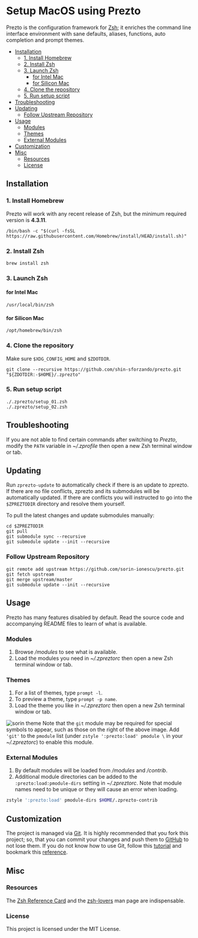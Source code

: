 # Setup MacOS using Prezto

Prezto is the configuration framework for [Zsh][1]; it enriches the command line interface environment with sane defaults, aliases, functions, auto completion and prompt themes.

- [Installation](#installation)
  - [1. Install Homebrew](#1-install-homebrew)
  - [2. Install Zsh](#2-install-zsh)
  - [3. Launch Zsh](#3-launch-zsh)
    - [for Intel Mac](#for-intel-mac)
    - [for Silicon Mac](#for-silicon-mac)
  - [4. Clone the repository](#4-clone-the-repository)
  - [5. Run setup script](#5-run-setup-script)
- [Troubleshooting](#troubleshooting)
- [Updating](#updating)
  - [Follow Upstream Repository](#follow-upstream-repository)
- [Usage](#usage)
  - [Modules](#modules)
  - [Themes](#themes)
  - [External Modules](#external-modules)
- [Customization](#customization)
- [Misc](#misc)
  - [Resources](#resources)
  - [License](#license)

## Installation

### 1. Install Homebrew

Prezto will work with any recent release of Zsh, but the minimum required version is **4.3.11**.

```console
/bin/bash -c "$(curl -fsSL https://raw.githubusercontent.com/Homebrew/install/HEAD/install.sh)"
```

### 2. Install Zsh

```console
brew install zsh
```

### 3. Launch Zsh

#### for Intel Mac

```console
/usr/local/bin/zsh
```

#### for Silicon Mac

```console
/opt/homebrew/bin/zsh
```

### 4. Clone the repository

Make sure `$XDG_CONFIG_HOME` and `$ZDOTDIR`.

```console
git clone --recursive https://github.com/shin-sforzando/prezto.git "${ZDOTDIR:-$HOME}/.zprezto"
```

### 5. Run setup script

```console
./.zprezto/setup_01.zsh
./.zprezto/setup_02.zsh
```

## Troubleshooting

If you are not able to find certain commands after switching to *Prezto*, modify the `PATH` variable in *~/.zprofile* then open a new Zsh terminal window or tab.

## Updating

Run `zprezto-update` to automatically check if there is an update to zprezto.
If there are no file conflicts, zprezto and its submodules will be automatically updated. If there are conflicts you will instructed to go into the `$ZPREZTODIR` directory and resolve them yourself.

To pull the latest changes and update submodules manually:

```console
cd $ZPREZTODIR
git pull
git submodule sync --recursive
git submodule update --init --recursive
```

### Follow Upstream Repository

```console
git remote add upstream https://github.com/sorin-ionescu/prezto.git
git fetch upstream
git merge upstream/master
git submodule update --init --recursive
```

## Usage

Prezto has many features disabled by default. Read the source code and accompanying README files to learn of what is available.

### Modules

1. Browse */modules* to see what is available.
2. Load the modules you need in *~/.zpreztorc* then open a new Zsh terminal window or tab.

### Themes

1. For a list of themes, type `prompt -l`.
2. To preview a theme, type `prompt -p name`.
3. Load the theme you like in *~/.zpreztorc* then open a new Zsh terminal window or tab.

  ![sorin theme][2]
  Note that the `git` module may be required for special symbols to appear,
  such as those on the right of the above image. Add `'git'` to the `pmodule`
  list (under `zstyle ':prezto:load' pmodule \` in your *~/.zpreztorc*) to
  enable this module.

### External Modules

1. By default modules will be loaded from */modules* and */contrib*.
2. Additional module directories can be added to the
  `:prezto:load:pmodule-dirs` setting in *~/.zpreztorc*.
  Note that module names need to be unique or they will cause an error when loading.

  ```sh
  zstyle ':prezto:load' pmodule-dirs $HOME/.zprezto-contrib
  ```

## Customization

The project is managed via [Git][3].
It is highly recommended that you fork this project; so, that you can commit your changes and push them to [GitHub][4] to not lose them. If you do not know how to use Git, follow this [tutorial][5] and bookmark this [reference][6].

## Misc

### Resources

The [Zsh Reference Card][7] and the [zsh-lovers][8] man page are indispensable.

### License

This project is licensed under the MIT License.

[1]: https://www.zsh.org
[2]: https://i.imgur.com/nrGV6pg.png "sorin theme"
[3]: https://git-scm.com
[4]: https://github.com
[5]: https://gitimmersion.com
[6]: https://git.github.io/git-reference/
[7]: http://www.bash2zsh.com/zsh_refcard/refcard.pdf
[8]: https://grml.org/zsh/zsh-lovers.html
[9]: modules#readme
[10]: runcoms#readme
[11]: modules/git#readme
